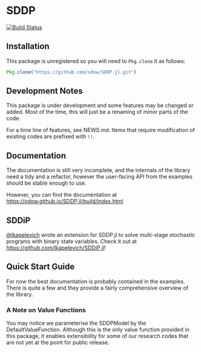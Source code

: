 # SDDP

[![Build Status](https://travis-ci.org/odow/SDDP.jl.svg?token=BjRx6YCjMdN19LP812Rj&branch=master)](https://travis-ci.org/odow/SDDP.jl)

## Installation
This package is unregistered so you will need to `Pkg.clone` it as follows:
```julia
Pkg.clone("https://github.com/odow/SDDP.jl.git")
```
## Development Notes

This package is under development and some features may be changed or added.
Most of the time, this will just be a renaming of minor parts of the code.

For a time line of features, see NEWS.md. Items that require modification of
existing codes are prefixed with `!!`.

## Documentation

The documentation is still very incomplete, and the internals of the library need a tidy and a refactor, however the user-facing API from the examples should be stable enough to use.

However, you can find the documentation at https://odow.github.io/SDDP.jl/build/index.html

## SDDiP

[@lkapelevich](https://github.com/lkapelevich) wrote an extension for SDDP.jl to solve multi-stage stochastic programs with binary state variables. Check it out at https://github.com/lkapelevich/SDDiP.jl!

## Quick Start Guide
For now the best documentation is probably contained in the examples. There is
quite a few and they provide a fairly comprehensive overview of the library.

### A Note on Value Functions

You may notice we parameterise the SDDPModel by the DefaultValueFunction. Although
this is the only value function provided in this package, it enables extensibility
for some of our research codes that are not yet at the point for public release.
